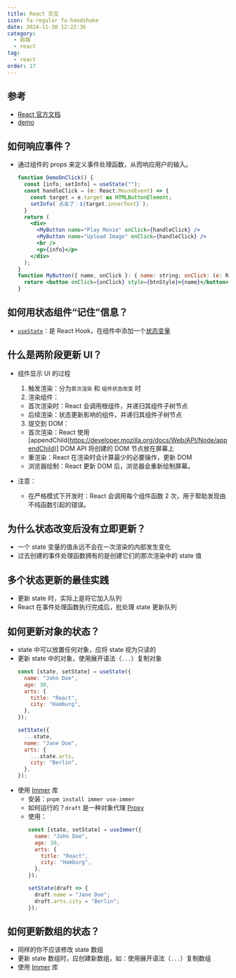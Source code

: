 ```yaml
---
title: React 交互
icon: fa-regular fa-handshake
date: 2024-11-30 12:22:36
category:
  - 前端
  - react
tag:
  - react
order: 17
---
```


## 参考
- [React 官方文档](https://zh-hans.react.dev/learn/adding-interactivity)
- [demo](https://www.takeseem.com/demo-react/demo/react-add-inter)

## 如何响应事件？
- 通过组件的 props 来定义事件处理函数，从而响应用户的输入。
  ```jsx
  function DemoOnClick() {
    const [info, setInfo] = useState("");
    const handleClick = (e: React.MouseEvent) => {
      const target = e.target as HTMLButtonElement;
      setInfo(`点击了：${target.innerText}`);
    }
    return (
      <div>
        <MyButton name="Play Movie" onClick={handleClick} />
        <MyButton name="Upload Image" onClick={handleClick} />
        <br />
        <p>{info}</p>
      </div>
    );
  }
  function MyButton({ name, onClick }: { name: string; onClick: (e: React.MouseEvent) => void; }) {
    return <button onClick={onClick} style={btnStyle}>{name}</button>;
  }
  ```

## 如何用状态组件“记住”信息？
- [`useState`](https://zh-hans.react.dev/reference/react/useState)：是 React Hook，在组件中添加一个[状态变量](https://zh-hans.react.dev/learn/state-a-components-memory)

## 什么是两阶段更新 UI？
- 组件显示 UI 的过程
  1. 触发渲染：分为`首次渲染` 和 `组件状态改变` 时
  2. 渲染组件：
    - 首次渲染时：React 会调用根组件，并递归其组件子树节点
    - 后续渲染：状态更新影响的组件，并递归其组件子树节点
  3. 提交到 DOM：
    - 首次渲染：React 使用 [appendChild(https://developer.mozilla.org/docs/Web/API/Node/appendChild)] DOM API 将创建的 DOM 节点放在屏幕上
    - 重渲染：React 在渲染时会计算最少的必要操作，更新 DOM
  - 浏览器绘制：React 更新 DOM 后，浏览器会重新绘制屏幕。

- 注意：
  - 在严格模式下开发时：React 会调用每个组件函数 2 次，用于帮助发现由不纯函数引起的错误。

## 为什么状态改变后没有立即更新？
- 一个 state 变量的值永远不会在一次渲染的内部发生变化
- 过去创建的事件处理函数拥有的是创建它们的那次渲染中的 state 值

## 多个状态更新的最佳实践
- 更新 state 时，实际上是将它加入队列
- React 在事件处理函数执行完成后，批处理 state 更新队列

## 如何更新对象的状态？
- state 中可以放置任何对象，应将 state 视为只读的
- 更新 state 中的对象，使用展开语法（`...`）复制对象
  ```jsx
  const [state, setState] = useState({
    name: "John Doe",
    age: 30,
    arts: {
      title: "React",
      city: "Hamburg",
    },
  });

  setState({
    ...state,
    name: "Jane Doe",
    arts: {
      ...state.arts,
      city: "Berlin",
    },
  });
  ```
- 使用 [Immer](https://github.com/immerjs/use-immer) 库
  - 安装：`pnpm install immer use-immer`
  - 如何运行的？`draft` 是一种对象代理 [Proxy](https://developer.mozilla.org/zh-CN/docs/Web/JavaScript/Reference/Global_Objects/Proxy)
  - 使用：
      ```jsx
      const [state, setState] = useImmer({
        name: "John Doe",
        age: 30,
        arts: {
          title: "React",
          city: "Hamburg",
        },
      });

      setState(draft => {
        draft.name = "Jane Doe";
        draft.arts.city = "Berlin";
      });
      ```

## 如何更新数组的状态？
- 同样的你不应该修改 state 数组
- 更新 state 数组时，应创建新数组，如：使用展开语法（`...`）复制数组
- 使用 [Immer](https://github.com/immerjs/use-immer) 库